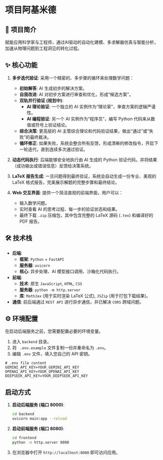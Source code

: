 # 项目阿基米德

## 🚀 项目简介

赋能应用科学家与工程师，通过AI驱动的自动化建模、多求解器仿真与智能分析，加速从物理问题到工程洞见的转化过程。

## ✨ 核心功能

1.  **多步迭代验证**: 采用一个精密的、多步骤的循环来处理数学问题：
    *   **初始解答**: AI 生成初步的解决方案。
    *   **自我改进**: AI 对初步方案进行审查和优化，形成“候选方案”。
    *   **双轨并行验证 (规划中)**:
        *   **AI 理论验证**: 一个独立的 AI 实例作为“理论家”，审查方案的逻辑严谨性。
        *   **AI 编程验证**: 另一个 AI 实例作为“程序员”，编写 Python 代码来从数值或符号上验证结论。
    *   **综合决策**: 更高层的 AI 主管综合理论和代码验证结果，做出“通过”或“失败”的最终裁决。
    *   **循环修正**: 如果失败，系统会整合所有反馈，形成清晰的修改指令，开启下一轮迭代，直到连续多次通过验证。

2.  **动态代码执行**: 后端能够安全地执行由 AI 生成的 Python 验证代码，并将结果（成功输出或错误信息）反馈给决策系统。

3.  **LaTeX 报告生成**: 一旦问题得到最终验证，系统会自动生成一份专业、美观的 LaTeX 格式报告，完美展示解题的完整步骤和最终结论。

4.  **Web 交互界面**: 提供一个简洁直观的前端界面，用户可以：
    *   输入数学问题。
    *   实时查看 AI 的思考过程、每一步的验证状态和结果。
    *   最终下载 `.zip` 压缩包，其中包含完整的 LaTeX 源码 (`.tex`) 和编译好的 PDF 报告。

## 🛠️ 技术栈

*   **后端**:
    *   **框架**: `Python` + `FastAPI`
    *   **服务器**: `uvicorn`
    *   **核心**: 异步处理、AI 模型接口调用、沙箱化代码执行。
*   **前端**:
    *   **技术**: 原生 `JavaScript`, `HTML`, `CSS`
    *   **服务器**: `python -m http.server`
    *   **库**: `MathJax` (用于实时渲染 LaTeX 公式), `JSZip` (用于打包下载结果)。
*   **通信**: 前后端通过 `REST API` 进行异步通信，并已解决 `CORS` 跨域问题。

## ⚙️ 环境配置

在启动后端服务之前，您需要配置必要的环境变量。

1.  进入 `backend` 目录。
2.  将 ` .env.example` 文件复制一份并重命名为 `.env`。
3.  编辑 `.env` 文件，填入您自己的 API 密钥。

```
# .env file content
GEMINI_API_KEY=YOUR_GEMINI_API_KEY
OPENAI_API_KEY=YOUR_OPENAI_API_KEY
DEEPSEEK_API_KEY=YOUR_DEEPSEEK_API_KEY
```

## 启动方式

1.  **启动后端服务 (端口 8000)**:
    ```bash
    cd backend
    uvicorn main:app --reload
    ```

2.  **启动前端服务 (端口 8080)**:
    ```bash
    cd frontend
    python -m http.server 8080
    ```

3.  在浏览器中打开 `http://localhost:8080` 即可访问应用。